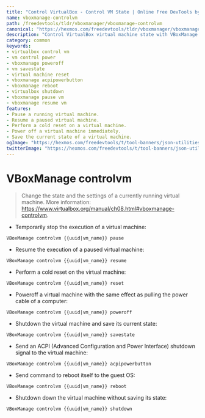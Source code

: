 ```yaml
---
title: "Control VirtualBox - Control VM State | Online Free DevTools by Hexmos"
name: vboxmanage-controlvm
path: /freedevtools/tldr/vboxmanager/vboxmanage-controlvm
canonical: "https://hexmos.com/freedevtools/tldr/vboxmanager/vboxmanage-controlvm/"
description: "Control VirtualBox virtual machine state with VBoxManage controlvm. Manage power, pausing, resuming and save current VM state. Free online tool, no registration required."
category: common
keywords:
- virtualbox control vm
- vm control power
- vboxmanage poweroff
- vm savestate
- virtual machine reset
- vboxmanage acpipowerbutton
- vboxmanage reboot
- virtualbox shutdown
- vboxmanage pause vm
- vboxmanage resume vm
features:
- Pause a running virtual machine.
- Resume a paused virtual machine.
- Perform a cold reset on a virtual machine.
- Power off a virtual machine immediately.
- Save the current state of a virtual machine.
ogImage: "https://hexmos.com/freedevtools/t/tool-banners/json-utilities-banner.png"
twitterImage: "https://hexmos.com/freedevtools/t/tool-banners/json-utilities-banner.png"
---
```


# VBoxManage controlvm

> Change the state and the settings of a currently running virtual machine.
> More information: <https://www.virtualbox.org/manual/ch08.html#vboxmanage-controlvm>.

- Temporarily stop the execution of a virtual machine:

`VBoxManage controlvm {{uuid|vm_name}} pause`

- Resume the execution of a paused virtual machine:

`VBoxManage controlvm {{uuid|vm_name}} resume`

- Perform a cold reset on the virtual machine:

`VBoxManage controlvm {{uuid|vm_name}} reset`

- Poweroff a virtual machine with the same effect as pulling the power cable of a computer:

`VBoxManage controlvm {{uuid|vm_name}} poweroff`

- Shutdown the virtual machine and save its current state:

`VBoxManage controlvm {{uuid|vm_name}} savestate`

- Send an ACPI (Advanced Configuration and Power Interface) shutdown signal to the virtual machine:

`VBoxManage controlvm {{uuid|vm_name}} acpipowerbutton`

- Send command to reboot itself to the guest OS:

`VBoxManage controlvm {{uuid|vm_name}} reboot`

- Shutdown down the virtual machine without saving its state:

`VBoxManage controlvm {{uuid|vm_name}} shutdown`
